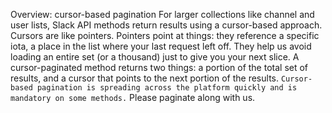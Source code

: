 Overview: cursor-based pagination
For larger collections like channel and user lists, Slack API methods return results using a cursor-based approach.
Cursors are like pointers. Pointers point at things: they reference a specific iota, a place in the list where your last request left off. They help us avoid loading an entire set (or a thousand) just to give you your next slice.
A cursor-paginated method returns two things: a portion of the total set of results, and a cursor that points to the next portion of the results.
`Cursor-based pagination is spreading across the platform quickly and is mandatory on some methods.`
Please paginate along with us.
